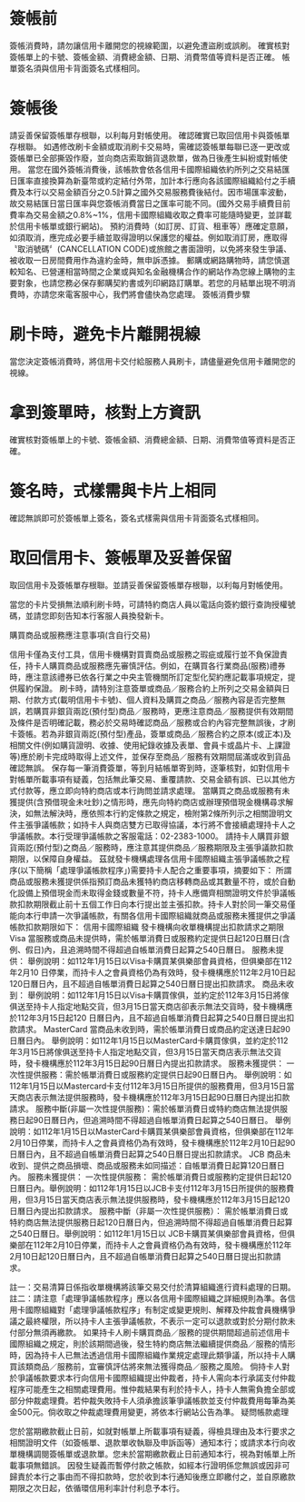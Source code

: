 # 簽帳前

簽帳消費時，請勿讓信用卡離開您的視線範圍，以避免遭盜刷或誤刷。
確實核對簽帳單上的卡號、簽帳金額、消費總金額、日期、消費幣值等資料是否正確。
帳單簽名須與信用卡背面簽名式樣相同。
# 簽帳後

請妥善保留簽帳單存根聯，以利每月對帳使用。
確認確實已取回信用卡與簽帳單存根聯。
如遇修改刷卡金額或取消刷卡交易時，需確認簽帳單每聯已逐一更改或簽帳單已全部撕毀作廢，並向商店索取銷貨退款單，做為日後產生糾紛或對帳使用。
當您在國外簽帳消費後，該帳款會依各信用卡國際組織依約所列之交易結匯日匯率直接換算為新臺幣或約定結付外幣，加計本行應向各該國際組織給付之手續費及本行以交易金額百分之0.5計算之國外交易服務費後結付。因市場匯率波動，故交易結匯日當日匯率與您簽帳消費當日之匯率可能不同。(國外交易手續費目前費率為交易金額之0.8%~1%，信用卡國際組織收取之費率可能隨時變更，並詳載於信用卡帳單或銀行網站)。
預約消費時（如訂房、訂貨、租車等）應確定意願，如須取消，應完成必要手續並取得證明以保護您的權益。例如取消訂房，應取得〝取消號碼〞(CANCELLATION CODE)或旅館之書面證明，以免將來發生爭議、被收取一日房間費用作為違約金時，無申訴憑據。
郵購或網路購物時，請您慎選較知名、已營運相當時間之企業或與知名金融機構合作的網站作為您線上購物的主要對象，也請您務必保存郵購契約書或列印網路訂購單。若您的月結單出現不明消費時，亦請您來電客服中心，我們將會儘快為您處理。
簽帳消費步驟

# 刷卡時，避免卡片離開視線
當您決定簽帳消費時，將信用卡交付給服務人員刷卡，請儘量避免信用卡離開您的視線。

# 拿到簽單時，核對上方資訊
確實核對簽帳單上的卡號、簽帳金額、消費總金額、日期、消費幣值等資料是否正確。

# 簽名時，式樣需與卡片上相同
確認無誤即可於簽帳單上簽名，簽名式樣需與信用卡背面簽名式樣相同。

# 取回信用卡、簽帳單及妥善保留
取回信用卡及簽帳單存根聯。並請妥善保留簽帳單存根聯，以利每月對帳使用。


當您的卡片受損無法順利刷卡時，可請特約商店人員以電話向簽約銀行查詢授權號碼，並請您即刻告知本行客服人員換發新卡。

購買商品或服務應注意事項(含自行交易)

信用卡僅為支付工具，信用卡機構對買賣商品或服務之瑕疵或履行並不負保證責任，持卡人購買商品或服務應先審慎評估。例如，在購買各行業商品(服務)禮券時，應注意該禮券已依各行業之中央主管機關所訂定型化契約應記載事項規定，提供履約保證。
刷卡時，請特別注意簽單或商品／服務合約上所列之交易金額與日期、付款方式(載明信用卡卡號)、個人資料及購買之商品／服務內容是否完整無誤，若購買非銀貨兩訖(預付型)商品／服務時，更應注意商品／服務提供有效期間及條件是否明確記載，務必於交易時確認商品／服務或合約內容完整無誤後，才刷卡簽帳。若為非銀貨兩訖(預付型)產品，簽單或商品／服務合約之原本(或正本)及相關文件(例如購貨證明、收據、使用紀錄收據及表單、會員卡或晶片卡、上課證等)應於刷卡完成時取得上述文件，並保存至商品／服務有效期間屆滿或收到貨品確認無誤。
保存每一筆消費簽單，等到月結帳單寄到時，逐筆核對，如對信用卡對帳單所載事項有疑義，包括無此筆交易、重覆請款、交易金額有誤、已以其他方式付款等，應立即向特約商店或本行詢問並請求處理。
當購買之商品或服務有未獲提供(含預借現金未吐鈔)之情形時，應先向特約商店或辦理預借現金機構尋求解決，如無法解決時，應依照本行約定條款之規定，檢附第2條所列示之相關證明文件主張爭議帳款；如持卡人與商店雙方已取得協議，本行將不會接續處理持卡人之爭議帳款。本行受理爭議帳款之客服電話：02-2383-1000。
請持卡人購買非銀貨兩訖(預付型)之商品／服務時，應注意其提供商品／服務期限及主張爭議款扣款期限，以保障自身權益。
茲就發卡機構處理各信用卡國際組織主張爭議帳款之程序(以下簡稱「處理爭議帳款程序」)需要持卡人配合之重要事項，摘要如下：
所謂商品或服務未獲提供係指預訂商品未獲特約商店移轉商品或其數量不符，或於自動化設備上預借現金而未取得金錢或數量不符，持卡人應備齊相關證明文件於爭議帳款扣款期限截止前十五個工作日向本行提出並主張扣款。持卡人對於同一筆交易僅能向本行申請一次爭議帳款，有關各信用卡國際組織就商品或服務未獲提供之爭議帳款扣款期限如下：
信用卡國際組織	發卡機構向收單機構提出扣款請求之期限
Visa
當服務或商品未提供時，需於帳單消費日或服務約定提供日起120日曆日(含例、假日)內，且追溯時間不得超過自帳單消費日起算之540日曆日。
服務未提供：
舉例說明：如112年1月15日以Visa卡購買某俱樂部會員資格，但俱樂部在112年2月10 日停業，而持卡人之會員資格仍為有效時，發卡機構應於112年2月10日起120日曆日內，且不超過自帳單消費日起算之540日曆日提出扣款請求。
商品未收到：
舉例說明：如112年1月15日以Visa卡購買傢俱，並約定於112年3月15日將傢俱送至持卡人指定地點交貨，但3月15日當天商店卻表示無法交貨時，發卡機構應於112年3月15日起120 日曆日內，且不超過自帳單消費日起算之540日曆日提出扣款請求。
MasterCard
當商品未收到時，需於帳單消費日或商品約定送達日起90日曆日內。
舉例說明：如112年1月15日以MasterCard卡購買傢俱，並約定於112年3月15日將傢俱送至持卡人指定地點交貨，但3月15日當天商店表示無法交貨時，發卡機構應於112年3月15日起90日曆日內提出扣款請求。
服務未獲提供：
一次性提供服務：需於帳單消費日或服務約定提供日起90日曆日內。
舉例說明：如112年1月15日以Mastercard卡支付112年3月15日所提供的服務費用，但3月15日當天商店表示無法提供服務時，發卡機構應於112年3月15日起90日曆日內提出扣款請求。
服務中斷(非屬一次性提供服務)：需於帳單消費日或特約商店無法提供服務日起90日曆日內，但追溯時間不得超過自帳單消費日起算之540日曆日。
舉例說明：如112年1月15日以MasterCard卡購買某俱樂部會員資格，但俱樂部在112年2月10日停業，而持卡人之會員資格仍為有效時，發卡機構應於112年2月10日起90日曆日內，且不超過自帳單消費日起算之540日曆日提出扣款請求。
JCB
商品未收到、提供之商品損壞、商品或服務未如同描述：自帳單消費日起算120日曆日內。
服務未獲提供：
一次性提供服務：
需於帳單消費日或服務約定提供日起120日曆日內。舉例說明：如112年1月15日以JCB卡支付112年3月15日所提供的服務費用，但3月15日當天商店表示無法提供服務時，發卡機構應於112年3月15日起120日曆日內提出扣款請求。
服務中斷（非屬一次性提供服務）：
需於帳單消費日或特約商店無法提供服務日起120日曆日內，但追溯時間不得超過自帳單消費日起算之540日曆日。舉例說明：如112年1月15日以 JCB卡購買某俱樂部會員資格，但俱樂部在112年2月10日停業，而持卡人之會員資格仍為有效時，發卡機構應於112年2月10日起120日曆日內，且不超過自帳單消費日起算之540日曆日提出扣款請求。

註一：交易清算日係指收單機構將該筆交易交付於清算組織進行資料處理的日期。
註二：請注意「處理爭議帳款程序」應以各信用卡國際組織之詳細規則為準。各信用卡國際組織對「處理爭議帳款程序」有制定或變更規則、解釋及仲裁會員機構爭議之最終權限，所以持卡人主張爭議帳款，不表示一定可以退款或對於分期付款未付部分無須再繳款。
如果持卡人刷卡購買商品／服務的提供期間超過前述信用卡國際組織之規定，則於該期間過後，發生特約商店無法繼續提供商品／服務的情形時，因為持卡人已無法透過信用卡國際組織作業規定處理此類爭議，所以持卡人購買該類商品／服務前，宜審慎評估將來無法獲得商品／服務之風險。
倘持卡人對於爭議帳款要求本行向信用卡國際組織提出仲裁者，持卡人需向本行承諾支付仲裁程序可能產生之相關處理費用。惟仲裁結果有利於持卡人，持卡人無需負擔全部或部分仲裁處理費。若仲裁失敗持卡人須承擔該筆爭議帳款並支付仲裁費用每筆為美金500元。倘收取之仲裁處理費用變更，將依本行網站公告為準。
疑問帳款處理

您於當期繳款截止日前，如就對帳單上所載事項有疑義，得檢具理由及本行要求之相關證明文件（如簽帳單、退款單收執聯及申訴函等）通知本行；或請求本行向收單機構調閱簽帳單或退款單。您未於當期繳款截止日前通知本行，視為對帳單上所載事項無錯誤。
因發生疑義而暫停付款之帳款，如經本行證明係您無誤或因非可歸責於本行之事由而不得扣款時，您於收到本行通知後應立即繳付之，並自原繳款期限之次日起，依循環信用利率計付利息予本行。